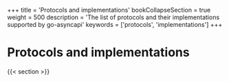 +++
title = 'Protocols and implementations'
bookCollapseSection = true
weight = 500
description = 'The list of protocols and their implementations supported by go-asyncapi'
keywords = ['protocols', 'implementations']
+++

# Protocols and implementations

{{< section >}}
